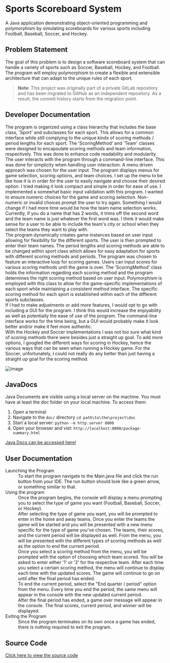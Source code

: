 # Sports Scoreboard System

A Java application demonstrating object-oriented programming and polymorphism by simulating scoreboards for various sports including Football, Baseball, Soccer, and Hockey.

## Problem Statement
The goal of this problem is to design a software scoreboard system that can handle a variety of sports such as Soccer, Baseball, Hockey, and Football. The program will employ polymorphism to create a flexible and extensible architecture that can adapt to the unique rules of each sport.

> **Note**: This project was originally part of a private GitLab repository and has been migrated to GitHub as an independent repository. As a result, the commit history starts from the migration point.

## Developer Documentation
The program is organized using a class hierarchy that includes the base class, 'Sport' and subclasses for each sport. This allows for a common interface while still complying to the unique kinds of scoring methods / period lengths for each sport. The 'ScoringMethod' and 'Team' classes were designed to encapsulate scoring methods and team information, respectively. This was done to enhance code readability and modularity. The user interacts with the program through a command-line interface. This was done for simplicity when handling user interaction. A menu driven approach was chosen for the user input. The program displays menus for game selection, scoring options, and team choices. I set up the menu to be like how it is in order for the user to easily navigate and choose their desired option. I tried making it look compact and simple in order for ease of use. I implemented a somewhat basic input validation with this program. I wanted to ensure numeric choices for the game and scoring selection. Non-numeric or invalid choices prompt the user to try again. Something I would change if I had more time would be how the team name selection works. Currently, if you do a name that has 2 words, it trims off the second word and the team name is just whatever the first word was. I think it would make sense for a user to be able to include the team's city or school when they select the teams they want to play with. <br>
The program dynamically creates game instances based on user input allowing for flexibility for the different sports. The user is then prompted to enter their team names. The period lengths and scoring methods are able to be changed within sport class which allows for easy adaptation for sports with different scoring methods and periods. The program was chosen to feature an interactive loop for scoring games. Users can input scores for various scoring methods until the game is over. The 'ScoringMethod' class holds the information regarding each scoring method and the program determines the right scoring method based on user input. Polymorphism is employed with this class to allow for the game-specific implementations of each sport while maintaining a consistent method interface. The specific scoring method for each sport is established within each of the different sports subclasses.<br>
If I had to make adjustments or add more features, I would opt to go with including a GUI for the program. I think this would increase the enjoyability as well as potentially the ease of use of the program. The command-line interface works for the time being, but a GUI would probably make it look better and/or make it feel more authentic. <br>
With the Hockey and Soccer implementations I was not too sure what kind of scoring methods there were besides just a straight up goal. To add more options, I googled the different ways for scoring in Hockey, hence the various ways that can be seen when running a Hockey game. For the Soccer, unfortunately, I could not really do any better than just having a straight up goal for the scoring method.


![image](https://github.com/user-attachments/assets/20b4ba3c-b826-46d2-bcfd-77b1ccd03cfa)


## JavaDocs
Java Documents are visible using a local server on the machine. You must have at least the doc folder on your local machine. To access them:
1. Open a terminal
2. Navigate to the `doc/` directory
   ```cd path\to\the\project\doc```
3. Start a local server:
   ```python -m http.server 8000```
4. Open your browser and vist:
   ```http://localhost:8000/package-summary.html```
 
[Java Docs can be accessed here!](https://github.com/jarkin0513/Java-Polymorphism-Scoreboard/blob/main/doc/package-summary.html) 
 

## User Documentation

<dl>
 
 <dt> Launching the Program </dt>
  <dd> 
To start the program navigate to the Main.java file and click the run button from your IDE.   
The run button should look like a green arrow, or something similar to that.
  </dd>

 <dt> Using the program </dt>
 <dd>
  Once the program begins, the console will display a menu prompting you to select the type of game you want (Football, Baseball, Soccer, or Hockey). <br>
After selecting the type of game you want, you will be prompted to enter in the home and away teams. Once you enter the teams the game will be started and you will be presented with a new menu specific for the type of game you've chosen. The teams, their scores, and the current period will be displayed as well. From the menu, you will be presented with the different types of scoring methods as well as the option to end the current period. <br>
Once you select a scoring method from the menu, you will be prompted with the option of choosing which team scored. You will be asked to enter either '1' or '2' for the respective team. After each time you select a certain scoring method, the menu will continue to display each time with the updated scores. The game will continue to go on until after the final period has ended. <br>
To end the current period, select the "End quarter / period" option from the menu. Every time you end the period, the same menu will appear in the console with the new updated current period. <br>
After the final period has ended, a game over message will appear in the console. The final scores, current period, and winner will be displayed. 
 </dd>

<dt> Exiting the Program </dt>
 <dd> 
Since the program terminates on its own once a game has ended, there is nothing required to exit the program.
 </dd>
 
</dl>


 

## Source Code
[Click here to view the source code](https://github.com/jarkin0513/Java-Polymorphism-Scoreboard/tree/main/src)

